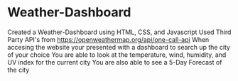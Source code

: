 # Weather-Dashboard
Created a Weather-Dashboard using HTML, CSS, and Javascript
Used Third Party API's from https://openweathermap.org/api/one-call-api
When accesing the website your presented with a dashboard to search up the city of your choice
You are able to look at the temperature, wind, humidity, and UV index for the current city 
You are also able to see a 5-Day Forecast of the city
